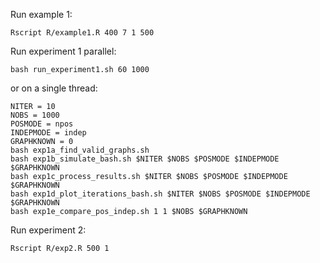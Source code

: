 
Run example 1:
```
Rscript R/example1.R 400 7 1 500
```

Run experiment 1 parallel:
```
bash run_experiment1.sh 60 1000
```

or on a single thread:
```
NITER = 10
NOBS = 1000
POSMODE = npos
INDEPMODE = indep
GRAPHKNOWN = 0
bash exp1a_find_valid_graphs.sh
bash exp1b_simulate_bash.sh $NITER $NOBS $POSMODE $INDEPMODE $GRAPHKNOWN
bash exp1c_process_results.sh $NITER $NOBS $POSMODE $INDEPMODE $GRAPHKNOWN
bash exp1d_plot_iterations_bash.sh $NITER $NOBS $POSMODE $INDEPMODE $GRAPHKNOWN
bash exp1e_compare_pos_indep.sh 1 1 $NOBS $GRAPHKNOWN
```

Run experiment 2:
```
Rscript R/exp2.R 500 1
```
